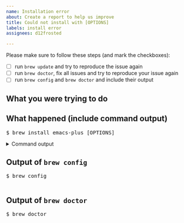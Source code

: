 ```yaml
---
name: Installation error
about: Create a report to help us improve
title: Could not install with [OPTIONS]
labels: install error
assignees: d12frosted

---
```


<!-- To help us debug your issue, please complete these sections: -->

Please make sure to follow these steps (and mark the checkboxes):

- [ ] run `brew update` and try to reproduce the issue again
- [ ] run `brew doctor`, fix all issues and try to reproduce your issue again
- [ ] run `brew config` and `brew doctor` and include their output

## What you were trying to do

<!-- replace me -->

## What happened (include command output)

<pre>
$ brew install emacs-plus [OPTIONS]
</pre>

<details>
  <summary>Command output</summary>
  <pre>

  <!-- replace this with the command output -->

  </pre>
</details>

## Output of `brew config`

<pre>
$ brew config
<!-- replace me -->
</pre>


## Output of `brew doctor`

<pre>
$ brew doctor
<!-- replace me -->
</pre>
